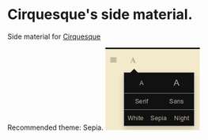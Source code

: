 # Cirquesque's side material.

Side material for [Cirquesque](https://www.anonpone.com/cirquesque/)

Recommended theme: Sepia. ![](Images/theme.png)

